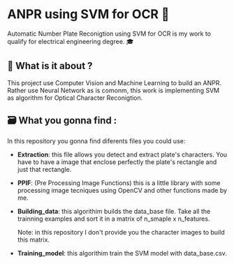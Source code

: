 # ANPR using SVM for OCR 🧠

Automatic Number Plate Reconigtion using SVM for OCR  is my work to qualify for electrical engineering degree. 🎓





##  📖 What is it about  ?



 This project use Computer Vision and Machine Learning to build an ANPR. Rather use Neural Network as is comonm, this work is implementing SVM as algorithm for Optical Character Reconigtion. 
 
 




## 🗃️ What you gonna find :


In this repository you gonna find diferents files you could use:

- **Extraction**: this file allows you detect and extract plate's characters. You have to have a image that enclose perfectly the plate's rectangle and just that rectangle. 

-  **PPIF**: (Pre Processing Image Functions) this is a little library with some processing image tecniques using OpenCV and other functions made by me. 

-  **Building_data**: this algorithim builds the data_base file. Take all the trainning examples and sort it in a matrix of n_smaple x n_features.  

	 Note: in this repository I don't provide you the character images to build this matrix. 

- **Training_model**: this algorithim train the SVM model with data_base.csv.  
